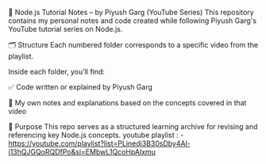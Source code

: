 📘 Node.js Tutorial Notes – by Piyush Garg (YouTube Series)
This repository contains my personal notes and code created while following Piyush Garg's YouTube tutorial series on Node.js.

🗂 Structure
Each numbered folder corresponds to a specific video from the playlist.

Inside each folder, you'll find:

✅ Code written or explained by Piyush Garg

📝 My own notes and explanations based on the concepts covered in that video

📌 Purpose
This repo serves as a structured learning archive for revising and referencing key Node.js concepts.
youtube playlist : - https://youtube.com/playlist?list=PLinedj3B30sDby4Al-i13hQJGQoRQDfPo&si=EMbwL1QcoHpAIxmu